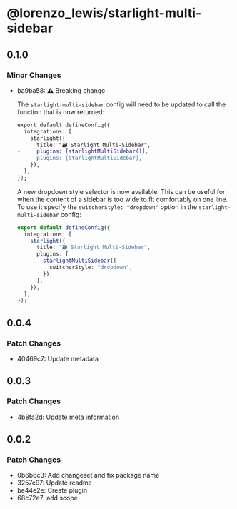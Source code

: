 # @lorenzo_lewis/starlight-multi-sidebar

## 0.1.0

### Minor Changes

- ba9ba58: ⚠️ Breaking change

  The `starlight-multi-sidebar` config will need to be updated to call the function that is now returned:

  ```diff
  export default defineConfig({
    integrations: [
      starlight({
        title: "🗃️ Starlight Multi-Sidebar",
  +     plugins: [starlightMultiSidebar()],
  -     plugins: [starlightMultiSidebar],
      }),
    ],
  });
  ```

  A new dropdown style selector is now available. This can be useful for when the content of a sidebar is too wide to fit comfortably on one line. To use it specify the `switcherStyle: "dropdown"` option in the `starlight-multi-sidebar` config:

  ```ts
  export default defineConfig({
    integrations: [
      starlight({
        title: "🗃️ Starlight Multi-Sidebar",
        plugins: [
          starlightMultiSidebar({
            switcherStyle: "dropdown",
          }),
        ],
      }),
    ],
  });
  ```

## 0.0.4

### Patch Changes

- 40469c7: Update metadata

## 0.0.3

### Patch Changes

- 4b8fa2d: Update meta information

## 0.0.2

### Patch Changes

- 0b6b6c3: Add changeset and fix package name
- 3257e97: Update readme
- be44e2e: Create plugin
- 68c72e7: add scope
